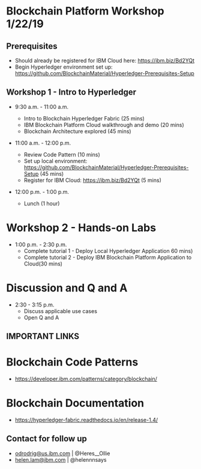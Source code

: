 # Blockchain Platform Workshop 1/22/19

## Prerequisites
- Should already be registered for IBM Cloud here: https://ibm.biz/Bd2YQt
- Begin Hyperledger environment set up: https://github.com/BlockchainMaterial/Hyperledger-Prerequisites-Setup

## Workshop 1 - Intro to Hyperledger 
* 9:30 a.m. - 11:00 a.m. 
  * Intro to Blockchain Hyperledger Fabric (25 mins)
  * IBM Blockchain Platform Cloud walkthrough and demo (20 mins)
  * Blockchain Architecture explored (45 mins) 

* 11:00 a.m. - 12:00 p.m. 
  * Review Code Pattern (10 mins)
  * Set up local environment: https://github.com/BlockchainMaterial/Hyperledger-Prerequisites-Setup (45 mins) 
  * Register for IBM Cloud: https://ibm.biz/Bd2YQt (5 mins)

* 12:00 p.m. - 1:00 p.m. 
  * Lunch (1 hour)

# Workshop 2 - Hands-on Labs
* 1:00 p.m. - 2:30 p.m. 
   * Complete tutorial 1 - Deploy Local Hyperledger Application 60 mins)
   * Complete tutorial 2 - Deploy IBM Blockchain Platform Application to Cloud(30 mins)

# Discussion and Q and A 
* 2:30 - 3:15 p.m. 
   * Discuss applicable use cases
   * Open Q and A 
    
## IMPORTANT LINKS 

# Blockchain Code Patterns
* https://developer.ibm.com/patterns/category/blockchain/

# Blockchain Documentation 
* https://hyperledger-fabric.readthedocs.io/en/release-1.4/

## Contact for follow up 
* odrodrig@us.ibm.com | @Heres__Ollie
* helen.lam@ibm.com | @helennnsays










 
 

